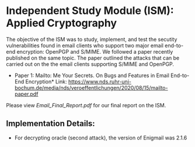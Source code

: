 # Independent Study Module (ISM): Applied Cryptography

The objective of the ISM was to study, implement, and test the secutity vulnerabilities found in email clients who support two major email end-to-end encryption: OpenPGP and S/MIME.
We followed a paper recently published on the same topic. The paper outlined the attacks that can be carried out on the the email clients supporting S/MIME and OpenPGP.
- Paper 1: Mailto: Me Your Secrets. On Bugs and Features in Email End-to-End Encryption* Link: https://www.nds.ruhr-uni-bochum.de/media/nds/veroeffentlichungen/2020/08/15/mailto-paper.pdf

Please view *Email_Final_Report.pdf* for our final report on the ISM.

## Implementation Details: 
 - For decrypting oracle (second attack), the version of Enigmail was 2.1.6
